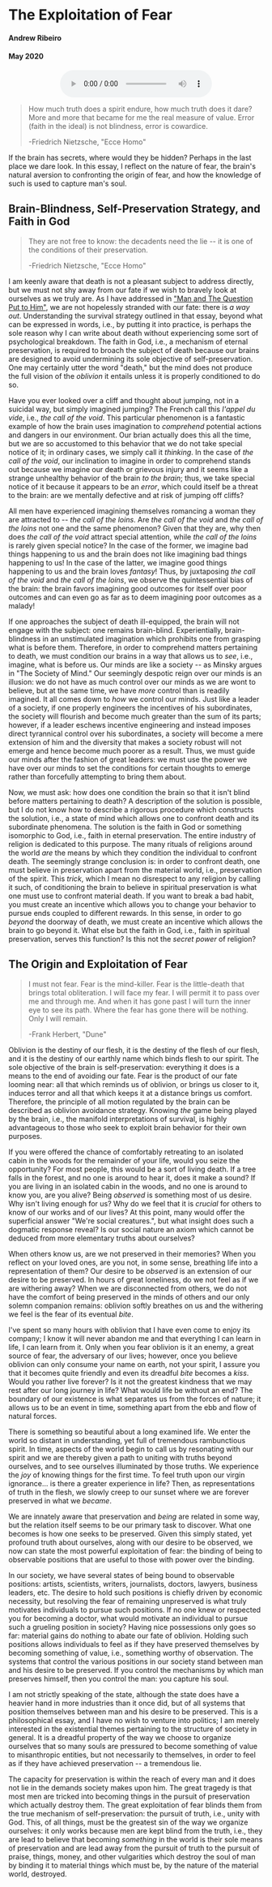# The Exploitation of Fear
#### Andrew Ribeiro 
#### May 2020

<center>
<audio controls="controls">
  <source type="audio/mp3" src="audio/fear.mp3"></source>
  <p>Your browser does not support the audio element.</p>
</audio>
</center>

> How much truth does a spirit endure, how much truth does it dare? More and more that became for me the real measure of value. Error (faith in the ideal) is not blindness, error is cowardice. 
>
>-Friedrich Nietzsche, "Ecce Homo"

If the brain has secrets, where would they be hidden? Perhaps in the last place we dare look. In this essay, I reflect on the nature of fear, the brain's natural aversion to confronting the origin of fear, and how the knowledge of such is used to capture man's soul. 

## Brain-Blindness, Self-Preservation Strategy, and Faith in God
> They are not free to know: the decadents need the lie -- it is one of the conditions of their preservation. 
>
>-Friedrich Nietzsche, "Ecce Homo"

I am keenly aware that death is not a pleasant subject to address directly, but we must not shy away from our fate if we wish to bravely look at ourselves as we truly are. As I have addressed in ["Man and The Question Put to Him"](man_and_his_question.md), we are not hopelessly stranded with our fate: there is *a way out*. Understanding the survival strategy outlined in that essay, beyond what can be expressed in words, i.e., by putting it into practice, is perhaps the sole reason why I can write about death without experiencing some sort of psychological breakdown. The faith in God, i.e., a mechanism of eternal preservation, is required to broach the subject of death because our brains are designed to avoid undermining its sole objective of self-preservation. One may certainly utter the word "death," but the mind does not produce the full vision of the *oblivion* it entails unless it is properly conditioned to do so. 

Have you ever looked over a cliff and thought about jumping, not in a suicidal way, but simply imagined jumping? The French call this *l'appel du vide*, i.e., *the call of the void*. This particular phenomenon is a fantastic example of how the brain uses imagination to *comprehend* potential actions and dangers in our environment. Our brian actually does this all the time, but we are so accustomed to this behavior that we do not take special notice of it; in ordinary cases, we simply call it *thinking*. In the case of *the call of the void*, our inclination to imagine in order to comprehend stands out because we imagine our death or grievous injury and it seems like a strange unhealthy behavior of the brain *to the brain*; thus, we take special notice of it because it appears to be an *error*, which could itself be a threat to the brain: are we mentally defective and at risk of jumping off cliffs? 

All men have experienced imagining themselves romancing a woman they are attracted to -- *the call of the loins*. Are *the call of the void* and *the call of the loins* not one and the same phenomenon? Given that they are, why then does *the call of the void* attract special attention, while *the call of the loins* is rarely given special notice? In the case of the former, we imagine bad things happening to us and the brain does not like imagining bad things happening to us! In the case of the latter, we imagine good things happening to us and the brain loves *fantasy*! Thus, by juxtaposing *the call of the void* and *the call of the loins*, we observe the quintessential bias of the brain: the brain favors imagining good outcomes for itself over poor outcomes and can even go as far as to deem imagining poor outcomes as a malady! 

If one approaches the subject of death ill-equipped, the brain will not engage with the subject: one remains brain-blind. Experientially, brain-blindness in an unstimulated imagination which prohibits one from grasping what is before them. Therefore, in order to comprehend matters pertaining to death, we must condition our brains in a way that allows us to *see*, i.e., imagine, what is before us. Our minds are like a society -- as Minsky argues in "The Society of Mind." Our seemingly despotic reign over our minds is an illusion: we do not have as much control over our minds as we are wont to believe, but at the same time, we have *more* control than is readily imagined. It all comes down to *how* we control our minds. Just like a leader of a society, if one properly engineers the incentives of his subordinates, the society will flourish and become much greater than the sum of its parts; however, if a leader eschews incentive engineering and instead imposes direct tyrannical control over his subordinates, a society will become a mere extension of him and the diversity that makes a society robust will not emerge and hence become much poorer as a result. Thus, we must guide our minds after the fashion of great leaders: we must use the power we have over our minds to set the conditions for certain thoughts to emerge rather than forcefully attempting to bring them about. 

Now, we must ask: how does one condition the brain so that it isn't blind before matters pertaining to death? A description of the solution is possible, but I do not know how to describe a rigorous procedure which constructs the solution, i.e., a state of mind which allows one to confront death and its subordinate phenomena. The solution is the faith in God or something isomorphic to God, i.e., faith in eternal preservation. The entire industry of religion is dedicated to this purpose. The many rituals of religions around the world *are* the means by which they condition the individual to confront death. The seemingly strange conclusion is: in order to confront death, one must believe in preservation apart from the material world, i.e., preservation of the spirit. This *trick*, which I mean no disrespect to any religion by calling it such, of conditioning the brain to believe in spiritual preservation is what one must use to confront material death. If you want to break a bad habit, you must create an incentive which allows you to change your behavior to pursue ends coupled to different rewards. In this sense, in order to go *beyond* the doorway of death, we must create an incentive which allows the brain to go beyond it. What else but the faith in God, i.e., faith in spiritual preservation, serves this function? Is this not the *secret power* of religion? 

## The Origin and Exploitation of Fear
> I must not fear. Fear is the mind-killer. Fear is the little-death that brings total obliteration. I will face my fear. I will permit it to pass over me and through me. And when it has gone past I will turn the inner eye to see its path. Where the fear has gone there will be nothing. Only I will remain.
>
>-Frank Herbert, "Dune"

Oblivion is the destiny of our flesh, it is the destiny of the flesh of our flesh, and it is the destiny of our earthly name which binds flesh to our spirit. The sole objective of the brain is self-preservation: everything it does is a means to the end of avoiding our fate. Fear is the product of our fate looming near: all that which reminds us of oblivion, or brings us closer to it, induces terror and all that which keeps it at a distance brings us comfort. Therefore, the principle of all motion regulated by the brain can be described as oblivion avoidance strategy. Knowing *the* game being played by the brain, i.e., the manifold interpretations of survival, is highly advantageous to those who seek to exploit brain behavior for their own purposes. 

If you were offered the chance of comfortably retreating to an isolated cabin in the woods for the remainder of your life, would you seize the opportunity? For most people, this would be a sort of living death. If a tree falls in the forest, and no one is around to hear it, does it make a sound? If you are living in an isolated cabin in the woods, and no one is around to know you, are you alive? Being *observed* is something most of us desire. Why isn't living enough for us? Why do we feel that it is *crucial* for others to know of our works and of our lives? At this point, many would offer the superficial answer "We're social creatures.", but what insight does such a dogmatic response reveal? Is our social nature an axiom which cannot be deduced from more elementary truths about ourselves? 

When others know us, are we not preserved in their memories? When you reflect on your loved ones, are you not, in some sense, breathing life into a representation of them? Our desire to be *observed* is an extension of our desire to be preserved. In hours of great loneliness, do we not feel as if we are withering away? When we are disconnected from others, we do not have the comfort of being preserved in the minds of others and our only solemn companion remains: oblivion softly breathes on us and the withering we feel is the fear of its eventual *bite*. 

I've spent so many hours with oblivion that I have even come to enjoy its company; I know it will never abandon me and that everything I can learn in life, I can learn from it. Only when you fear oblivion is it an enemy, a great source of fear, the adversary of our lives; however, once you believe oblivion can only consume your name on earth, not your spirit, I assure you that it becomes quite friendly and even its dreadful *bite* becomes a *kiss*. Would you rather live forever? Is it not the greatest kindness that we may rest after our long journey in life? What would life be without an end? The boundary of our existence is what separates us from the forces of nature; it allows us to be an event in time, something apart from the ebb and flow of natural forces. 

There is something so beautiful about a long examined life. We enter the world so distant in understanding, yet full of tremendous rambunctious spirit. In time, aspects of the world begin to call us by resonating with our spirit and we are thereby given a path to uniting with truths beyond ourselves, and to see ourselves illuminated by those truths. We experience the *joy* of knowing things for the first time. To feel truth upon our virgin ignorance... is there a greater experience in life? Then, as representations of truth in the flesh, we slowly creep to our sunset where we are forever preserved in what we *became*. 

We are innately aware that preservation and *being* are related in some way, but the relation itself seems to be our primary task to discover. What one becomes is how one seeks to be preserved. Given this simply stated, yet profound truth about ourselves, along with our desire to be observed, we now can state the most powerful exploitation of fear: the binding of being to observable positions that are useful to those with power over the binding.

In our society, we have several states of being bound to observable positions: artists, scientists, writers, journalists, doctors, lawyers, business leaders, etc. The desire to hold such positions is chiefly driven by economic necessity, but resolving the fear of remaining unpreserved is what truly motivates individuals to pursue such positions. If no one knew or respected you for becoming a doctor, what would motivate an individual to pursue such a grueling position in society? Having nice possessions only goes so far: material gains do nothing to abate our fate of oblivion. Holding such positions allows individuals to feel as if they have preserved themselves by becoming something of value, i.e., something worthy of observation. The systems that control the various positions in our society stand between man and his desire to be preserved. If you control the mechanisms by which man preserves himself, then you control the man: you capture his soul. 

I am not strictly speaking of the state, although the state does have a heavier hand in more industries than it once did, but of all systems that position themselves between man and his desire to be preserved. This is a philosophical essay, and I have no wish to venture into politics; I am merely interested in the existential themes pertaining to the structure of society in general. It is a dreadful property of the way we choose to organize ourselves that so many souls are pressured to become something of value to misanthropic entities, but not necessarily to themselves, in order to feel as if they have achieved preservation -- a tremendous lie. 

The capacity for preservation is within the reach of every man and it does not lie in the demands society makes upon him. The great tragedy is that most men are tricked into becoming things in the pursuit of preservation which actually destroy them. The great exploitation of fear blinds them from the true mechanism of self-preservation: the pursuit of truth, i.e., unity with God. This, of all things, must be the greatest sin of the way we organize ourselves: it only works because men are kept blind from the truth, i.e., they are lead to believe that becoming *something* in the world is their sole means of preservation and are lead away from the pursuit of truth to the pursuit of praise, things, money, and other vulgarities which destroy the soul of man by binding it to material things which must be, by the nature of the material world, destroyed.
